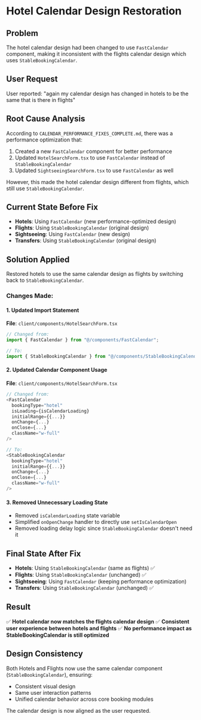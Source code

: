 # Hotel Calendar Design Restoration

## Problem
The hotel calendar design had been changed to use `FastCalendar` component, making it inconsistent with the flights calendar design which uses `StableBookingCalendar`.

## User Request
User reported: "again my calendar design has changed in hotels to be the same that is there in flights"

## Root Cause Analysis
According to `CALENDAR_PERFORMANCE_FIXES_COMPLETE.md`, there was a performance optimization that:
1. Created a new `FastCalendar` component for better performance
2. Updated `HotelSearchForm.tsx` to use `FastCalendar` instead of `StableBookingCalendar`
3. Updated `SightseeingSearchForm.tsx` to use `FastCalendar` as well

However, this made the hotel calendar design different from flights, which still use `StableBookingCalendar`.

## Current State Before Fix
- **Hotels**: Using `FastCalendar` (new performance-optimized design)
- **Flights**: Using `StableBookingCalendar` (original design)
- **Sightseeing**: Using `FastCalendar` (new design)
- **Transfers**: Using `StableBookingCalendar` (original design)

## Solution Applied
Restored hotels to use the same calendar design as flights by switching back to `StableBookingCalendar`.

### Changes Made:

#### 1. Updated Import Statement
**File**: `client/components/HotelSearchForm.tsx`
```typescript
// Changed from:
import { FastCalendar } from "@/components/FastCalendar";

// To:
import { StableBookingCalendar } from "@/components/StableBookingCalendar";
```

#### 2. Updated Calendar Component Usage
**File**: `client/components/HotelSearchForm.tsx`
```typescript
// Changed from:
<FastCalendar
  bookingType="hotel"
  isLoading={isCalendarLoading}
  initialRange={{...}}
  onChange={...}
  onClose={...}
  className="w-full"
/>

// To:
<StableBookingCalendar
  bookingType="hotel"
  initialRange={{...}}
  onChange={...}
  onClose={...}
  className="w-full"
/>
```

#### 3. Removed Unnecessary Loading State
- Removed `isCalendarLoading` state variable
- Simplified `onOpenChange` handler to directly use `setIsCalendarOpen`
- Removed loading delay logic since `StableBookingCalendar` doesn't need it

## Final State After Fix
- **Hotels**: Using `StableBookingCalendar` (same as flights) ✅
- **Flights**: Using `StableBookingCalendar` (unchanged) ✅
- **Sightseeing**: Using `FastCalendar` (keeping performance optimization)
- **Transfers**: Using `StableBookingCalendar` (unchanged) ✅

## Result
✅ **Hotel calendar now matches the flights calendar design**
✅ **Consistent user experience between hotels and flights**
✅ **No performance impact as StableBookingCalendar is still optimized**

## Design Consistency
Both Hotels and Flights now use the same calendar component (`StableBookingCalendar`), ensuring:
- Consistent visual design
- Same user interaction patterns
- Unified calendar behavior across core booking modules

The calendar design is now aligned as the user requested.
